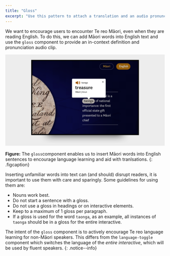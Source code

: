 ```yaml
---
title: "Gloss"
excerpt: "Use this pattern to attach a translation and an audio pronunciation guide to single words in a sentence."
---
```


We want to encourage users to encounter Te reo Māori, even when they are reading English. To do this, we can add Māori words into English text and use the `gloss` component to provide an in-context definition and pronunciation audio clip.

![Gloss](/images/gloss.png)

__Figure:__ The `gloss`component enables us to insert Māori words into English sentences to encourage language learning and aid with tranlsations.
{: .figcaption}

Inserting unfamiliar words into text can (and should) disrupt readers, it is important to use them with care and sparingly. Some guidelines for using them are:

- Nouns work best.
- Do not start a sentence with a gloss.
- Do not use a gloss in headings or on interactive elements.
- Keep to a maximum of 1 gloss per paragraph.
- If a gloss is used for the word `taonga`, as an example, all instances of `taonga` should be in a gloss for the entire interactive.

The intent of the `gloss` component is to actively encourage Te reo language learning for non-Māori speakers. This differs from the `language-toggle` component which switches the language of the _entire interactive_, which will be used by fluent speakers.
{: .notice--info}
